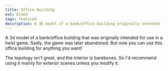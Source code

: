 ```yaml
---
title: Office Building
ext: blend
tags: featured
description: A 3D model of a bank/office building originally intended for a heist game.
---
```

A 3d model of a bank/office building that was originally intended for use in a heist game. Sadly, the game was later abandoned. But now you can use this office building for anything you want!

The topology isn't great, and the interior is barebones. So I'd recommend using it mainly for exterior scenes unless you modify it.
